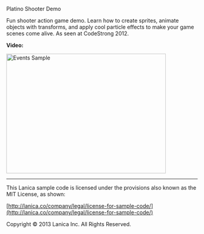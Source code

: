 Platino Shooter Demo

Fun shooter action game demo. Learn how to create sprites, animate objects with transforms, and apply cool particle effects to make your game scenes come alive. As seen at CodeStrong 2012.

**Video:**

<a href="http://www.youtube.com/watch?feature=player_embedded&v=e0xPT0b85qE" target="_blank"><img src="http://img.youtube.com/vi/e0xPT0b85qE/0.jpg" alt="Events Sample" width="420" height="315" border="0" /></a>

----------------------------------
This Lanica sample code is licensed under the provisions also known as the MIT License, as shown:

[http://lanica.co/company/legal/license-for-sample-code/](http://lanica.co/company/legal/license-for-sample-code/)

Copyright © 2013 Lanica Inc. All Rights Reserved.

